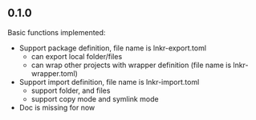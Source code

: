 0.1.0
-----
Basic functions implemented:
- Support package definition, file name is lnkr-export.toml
  - can export local folder/files
  - can wrap other projects with wrapper definition (file name is lnkr-wrapper.toml)
- Support import definition, file name is lnkr-import.toml
  - support folder, and files
  - support copy mode and symlink mode
- Doc is missing for now
